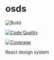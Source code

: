 # osds

![Build](https://github.com/jsplopes/osds/workflows/OSDS%20CI/badge.svg)

[![Code Quality](https://deepscan.io/api/teams/7871/projects/9965/branches/133304/badge/grade.svg)](https://deepscan.io/dashboard#view=project&tid=7871&pid=9965&bid=133304)

[![Coverage](https://codecov.io/gh/jsplopes/osds/branch/master/graph/badge.svg)](https://codecov.io/gh/jsplopes/osds)

React design system
